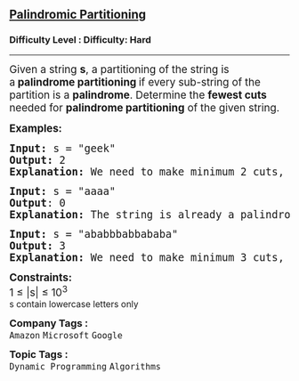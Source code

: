 <h2><a href="https://www.geeksforgeeks.org/problems/palindromic-patitioning4845/1?page=1&category=Dynamic%20Programming&difficulty=Hard&sortBy=submissions">Palindromic Partitioning</a></h2><h3>Difficulty Level : Difficulty: Hard</h3><hr><div class="problems_problem_content__Xm_eO"><p><span style="font-size: 14pt;">Given a string <strong>s</strong>,&nbsp;a partitioning of the string is a<strong>&nbsp;palindrome partitioning&nbsp;</strong>if every sub-string of the partition is a <strong>palindrome</strong>.&nbsp;Determine the <strong>fewest cuts</strong> needed for <strong>palindrome partitioning</strong> of the given string.</span></p>
<p><span style="font-size: 14pt;"><strong>Examples:</strong></span></p>
<pre><span style="font-size: 14pt;"><strong><strong>Input:</strong></strong> s = "geek"&nbsp;<br><strong><strong>Output:</strong></strong> 2&nbsp;<br><strong><strong>Explanation: </strong></strong>We need to make minimum 2 cuts, i.e., "g | ee | k".</span></pre>
<pre><span style="font-size: 14pt;"><strong><strong>Input: </strong></strong>s = "aaaa" <br><strong><strong>Output</strong></strong>: 0<br><strong><strong>Explanation:</strong></strong> The string is already a palindrome.</span></pre>
<pre><span style="font-size: 14pt;"><strong>Input:</strong> s = "ababbbabbababa"&nbsp;</span><br><span style="font-size: 14pt;"><strong>Output: </strong>3</span><br><span style="font-size: 14pt;"><strong>Explanation:</strong> We need to make minimum 3 cuts, i.e., "aba | bb | babbab | aba".</span></pre>
<p><span style="font-size: 14pt;"><strong>Constraints:</strong><br>1 ≤ |s| ≤ 10<sup>3<br></sup><sup>s contain lowercase letters only</sup></span></p></div><p><span style=font-size:18px><strong>Company Tags : </strong><br><code>Amazon</code>&nbsp;<code>Microsoft</code>&nbsp;<code>Google</code>&nbsp;<br><p><span style=font-size:18px><strong>Topic Tags : </strong><br><code>Dynamic Programming</code>&nbsp;<code>Algorithms</code>&nbsp;